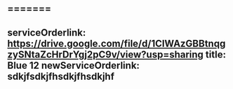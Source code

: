 
=======
---
serviceOrderlink: https://drive.google.com/file/d/1CIWAzGBBtnqgzySNtaZcHrDrYgj2pC9v/view?usp=sharing
title: Blue 12
newServiceOrderlink: sdkjfsdkjfhsdkjfhsdkjhf
---

